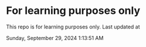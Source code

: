# For learning purposes only
This repo is for learning purposes only.
Last updated at

Sunday, September 29, 2024 1:13:51 AM

